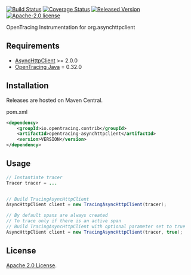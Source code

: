 [![Build Status][ci-img]][ci] [![Coverage Status][cov-img]][cov] [![Released Version][maven-img]][maven] [![Apache-2.0 license](https://img.shields.io/badge/license-Apache%202.0-blue.svg)](https://opensource.org/licenses/Apache-2.0)

OpenTracing Instrumentation for org.asynchttpclient

## Requirements

- [AsyncHttpClient](https://github.com/AsyncHttpClient/async-http-client) >= 2.0.0
- [OpenTracing Java](https://github.com/opentracing/opentracing-java) = 0.32.0

## Installation

Releases are hosted on Maven Central.

pom.xml
```xml
<dependency>
    <groupId>io.opentracing.contrib</groupId>
    <artifactId>opentracing-asynchttpclient</artifactId>
    <version>VERSION</version>
</dependency>
```

## Usage

```java
// Instantiate tracer
Tracer tracer = ...


// Build TracingAsyncHttpClient
AsyncHttpClient client = new TracingAsyncHttpClient(tracer);

// By default spans are always created
// To trace only if there is an active span
// Build TracingAsyncHttpClient with optional parameter set to true
AsyncHttpClient client = new TracingAsyncHttpClient(tracer, true);

```

## License

[Apache 2.0 License](./LICENSE).

[ci-img]: https://travis-ci.org/opentracing-contrib/java-asynchttpclient.svg?branch=master
[ci]: https://travis-ci.org/opentracing-contrib/java-asynchttpclient
[cov-img]: https://coveralls.io/repos/github/opentracing-contrib/java-asynchttpclient/badge.svg?branch=master
[cov]: https://coveralls.io/github/opentracing-contrib/java-asynchttpclient?branch=master
[maven-img]: https://img.shields.io/maven-central/v/io.opentracing.contrib/opentracing-asynchttpclient.svg
[maven]: http://search.maven.org/#search%7Cga%7C1%7Copentracing-asynchttpclient

